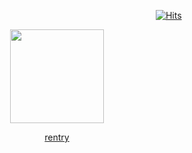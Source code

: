 
                                [![Hits](https://hits.sh/github.com/DOGq3.svg?style=for-the-badge&label=cute&extraCount=603&color=ff81ac)](https://hits.sh/github.com/DOGq3/)


<p align="center">
  <img src="https://static.wikia.nocookie.net/cookierun/images/d/d6/Cr_1010063-skill.gif/revision/latest?cb=20250416032518" style="width: 150px; height: auto;" />
</p>

<p align="center">
  <a href="https://rentry.co/hunkery">rentry</a>
</p>
